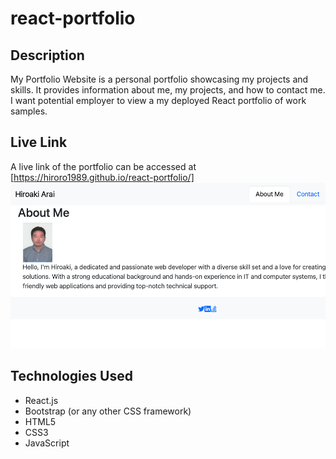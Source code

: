 # react-portfolio

## Description

My Portfolio Website is a personal portfolio showcasing my projects and skills. It provides information about me, my projects, and how to contact me. I want potential employer to view a my deployed React portfolio of work samples.

## Live Link

A live link of the portfolio can be accessed at [https://hiroro1989.github.io/react-portfolio/]
![screenshot](./asset/screenshot.png)

## Technologies Used

- React.js
- Bootstrap (or any other CSS framework)
- HTML5
- CSS3
- JavaScript
